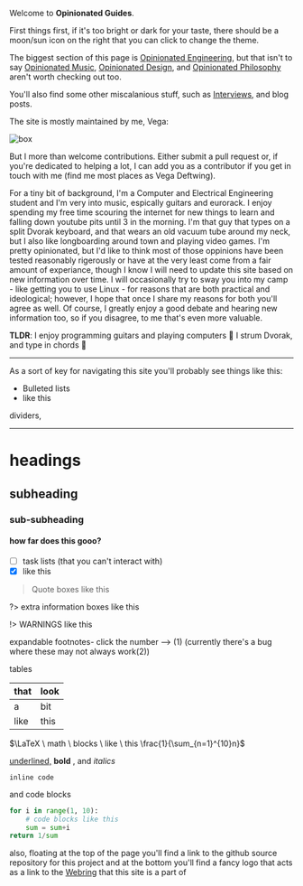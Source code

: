 Welcome to **Opinionated Guides**.

First things first, if it's too bright or dark for your taste, there should be a moon/sun icon on the right that you can click to change the theme.

The biggest section of this page is [Opinionated Engineering](https://opinionatedguide.github.io/#/Engineering),
but that isn't to say [Opinionated Music](https://opinionatedguide.github.io/#/opinionatedmusic), [Opinionated Design](https://opinionatedguide.github.io/#/opinionateddesign), and [Opinionated Philosophy](https://opinionatedguide.github.io/#/opinionatedphilosophy) aren't worth checking out too.

You'll also find some other miscalanious stuff, such as [Interviews](https://opinionatedguide.github.io/#/interviews), and blog posts.

The site is mostly maintained by me, Vega:

![box](../openg/box.png)

But I more than welcome contributions. Either submit a pull request or, if you're dedicated to helping a lot, I can add you as a contributor if you get in touch with me (find me most places as Vega Deftwing).

For a tiny bit of background, I'm a Computer and Electrical Engineering student and I'm very into music, espically guitars and eurorack. I enjoy spending my free time scouring the internet for new things to learn and falling down youtube pits until 3 in the morning. I'm that guy that types on a split Dvorak keyboard, and that wears an old vacuum tube around my neck, but I also like longboarding around town and playing video games. I'm pretty opinionated, but I'd like to think most of those oppinions have been tested reasonably rigerously or have at the very least come from a fair amount of experiance, though I know I will need to update this site based on new information over time. I will occasionally try to sway you into my camp - like getting you to use Linux - for reasons that are both practical and ideological; however, I hope that once I share my reasons for both you'll agree as well. Of course, I greatly enjoy a good debate and hearing new information too, so if you disagree, to me that's even more valuable.

**TLDR**: I enjoy programming guitars and playing computers 💾 I strum Dvorak, and type in chords 🤘

---

As a sort of key for navigating this site you'll probably see things like this:

* Bulleted lists
* like this

dividers,

---

# headings
## subheading
### sub-subheading
#### how far does this gooo?

- [ ] task lists (that you can't interact with)
- [x] like this

> Quote boxes like this

?> extra information boxes like this

!> WARNINGS like this

expandable footnotes- click the number --> <a class="ptr">(1)</a>
(currently there's a bug where these may not always work<a class="ptr">(2)</a>)


<ol hidden id="footnotes">
    <li>Like This</li>
    <li>From what I can tell this bug is related to the white space in the document around the hidden html element that this text is contained in</li>
</ol>


tables

| that | look |
| ---- | ---- |
| a    | bit  |
| like | this |

$\LaTeX \ math \ blocks \ like \ this \frac{1}{\sum_{n=1}^{10}n}$

<u>underlined,</u> **bold** , and *italics*

`inline code`

and code blocks

```python
for i in range(1, 10):
	# code blocks like this
	sum = sum+i
return 1/sum
```



also, floating at the top of the page you'll find a link to the github source repository for this project and at the bottom you'll find a fancy logo that acts as a link to the [Webring](https://en.wikipedia.org/wiki/Webring) that this site is a part of